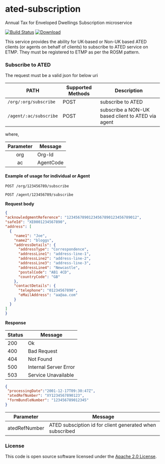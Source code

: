 ated-subscription
=================

Annual Tax for Enveloped Dwellings Subscription microservice

[![Build Status](https://travis-ci.org/hmrc/ated-subscription.svg)](https://travis-ci.org/hmrc/ated-subscription) [ ![Download](https://api.bintray.com/packages/hmrc/releases/ated-subscription/images/download.svg) ](https://bintray.com/hmrc/releases/ated-subscription/_latestVersion)

This service provides the ability for UK-based or Non-UK based ATED clients (or agents on behalf of clients) to subscribe to ATED service on ETMP. They must be registered to ETMP as per the ROSM pattern.

### Subscribe to ATED

The request must be a valid json for below uri

| PATH | Supported Methods | Description |
|------|-------------------|-------------|
|```/org/:org/subscribe ``` | POST | subscribe to ATED|
|```/agent/:ac/subscribe``` | POST | subscribe a NON-UK based client to ATED via agent |

where,

| Parameter | Message    |
|:--------:|-------------|
|   org    | Org-Id      |
|   ac     | AgentCode   |

#### Example of usage for individual or Agent

 ```POST /org/123456789/subscribe```
 
 ```POST /agent/123456789/subscribe```

 **Request body**
 
  ```json
{
  "acknowledgmentReference": "12345678901234567890123456789012",
  "safeId": "XE0001234567890",
  "address": [
    {
      "name1": "Joe",
      "name2": "bloggs",
      "addressDetails": {
        "addressType": "Correspondence",
        "addressLine1": "address-line-1",
        "addressLine2": "address-line-2",
        "addressLine3": "address-line-3",
        "addressLine4": "Newcastle",
        "postalCode": "AB1 4CD",
        "countryCode": "GB"
      },
      "contactDetails": {
        "telephone": "01234567890",
        "eMailAddress": "aa@aa.com"
      }
    }
  ]
}
  ```
  **Response**
  
 | Status | Message     |
 |-------|-------------|
 | 200   | Ok          |
 | 400   | Bad Request |
 | 404   | Not Found   |
 | 500   | Internal Server Error |
 | 503   | Service Unavailable |
 
  ```json
 {
   "processingDate":"2001-12-17T09:30:47Z",
   "atedRefNumber": "XY1234567890123",
   "formBundleNumber": "123456789012345"
 }
  ```
  
| Parameter | Message    |
|:--------:|-------------|
|   atedRefNumber  | ATED subsciption id for client generated when subscribed |

### License


This code is open source software licensed under the [Apache 2.0 License].

[Apache 2.0 License]: http://www.apache.org/licenses/LICENSE-2.0.html
